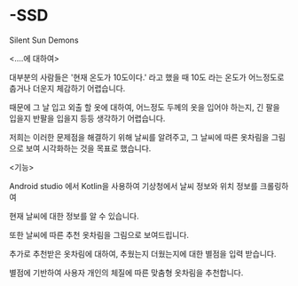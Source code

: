 # -SSD
Silent Sun Demons

<....에 대하여>

대부분의 사람들은 '현재 온도가 10도이다.' 라고 했을 때 10도 라는 온도가 어느정도로 춥거나 더운지 체감하기 어렵습니다.

때문에 그 날 입고 외출 할 옷에 대하여, 어느정도 두께의 옷을 입어야 하는지, 긴 팔을 입을지 반팔을 입을지 등등 생각하기 어렵습니다.

저희는 이러한 문제점을 해결하기 위해 날씨를 알려주고, 그 날씨에 따른 옷차림을 그림으로 보여 시각화하는 것을 목표로 했습니다.



<기능>

Android studio 에서 Kotlin을 사용하여 기상청에서 날씨 정보와 위치 정보를 크롤링하여

현재 날씨에 대한 정보를 알 수 있습니다.

또한 날씨에 따른 추천 옷차림을 그림으로 보여드립니다.

추가로 추천받은 옷차림에 대하여, 추웠는지 더웠는지에 대한 별점을 입력 받습니다.

별점에 기반하여 사용자 개인의 체질에 따른 맞춤형 옷차림을 추천합니다.
